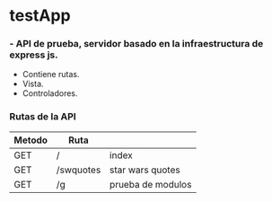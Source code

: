 # testApp
### - API de prueba, servidor basado en la infraestructura de express js.
  - Contiene rutas.
  - Vista.
  - Controladores.


### Rutas de la API  
  | Metodo  |     Ruta     |   |
  |------|-----------------|---|
  | GET  |  /              | index   |
  | GET  |  /swquotes      | star wars quotes  |
  | GET  |  /g             | prueba de modulos  |
